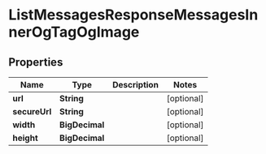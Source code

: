 

# ListMessagesResponseMessagesInnerOgTagOgImage


## Properties

| Name | Type | Description | Notes |
|------------ | ------------- | ------------- | -------------|
|**url** | **String** |  |  [optional] |
|**secureUrl** | **String** |  |  [optional] |
|**width** | **BigDecimal** |  |  [optional] |
|**height** | **BigDecimal** |  |  [optional] |



